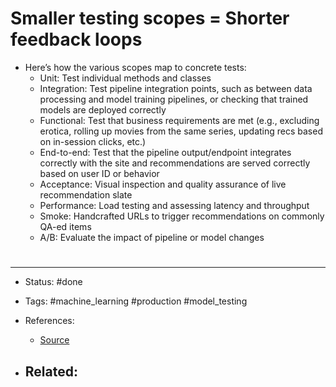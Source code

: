 # Smaller testing scopes = Shorter feedback loops
- Here’s how the various scopes map to concrete tests:
	- Unit: Test individual methods and classes
	- Integration: Test pipeline integration points, such as between data processing and model training pipelines, or checking that trained models are deployed correctly
	- Functional: Test that business requirements are met (e.g., excluding erotica, rolling up movies from the same series, updating recs based on in-session clicks, etc.)
	- End-to-end: Test that the pipeline output/endpoint integrates correctly with the site and recommendations are served correctly based on user ID or behavior
	- Acceptance: Visual inspection and quality assurance of live recommendation slate
	- Performance: Load testing and assessing latency and throughput
	- Smoke: Handcrafted URLs to trigger recommendations on commonly QA-ed items
	- A/B: Evaluate the impact of pipeline or model changes





# 

---
- Status: #done

- Tags: #machine_learning #production #model_testing

- References:
	- [Source](https://eugeneyan.com/writing/testing-pipelines/)

- Related:
	- 
